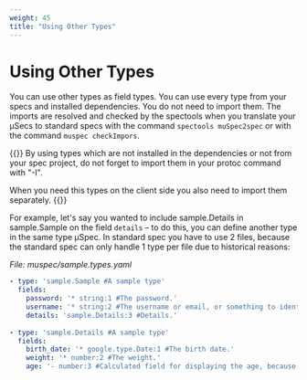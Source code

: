 ```yaml
---
weight: 45
title: "Using Other Types"
---
```

# Using Other Types
You can use other types as field types. You can use every type from your specs and installed
dependencies. You do not need to import them. The imports are resolved and checked by the spectools when you translate your µSecs to standard specs with the command `spectools muSpec2spec` or with the command `muspec checkImpors`.

{{<hint warning>}}
By using types which are not installed in the dependencies or not from your spec project, do not forget to import them in your protoc command with "-I". 

When you need this types on the client side you also need to import them separately. 
{{</hint>}}


For example, let's say you wanted to include sample.Details in sample.Sample on the field `details`
 – to do this, you can define another type in the same type µSpec. In standard spec you have to use 2 files, 
because the standard spec can only handle 1 type per file due to historical reasons:

*File: muspec/sample.types.yaml*
```yaml
- type: 'sample.Sample #A sample type'
  fields:
    password: '* string:1 #The password.'
    username: '* string:2 #The username or email, or something to identify.'
    details: 'sample.Details:3 #Details.'
  
- type: 'sample.Details #A sample type'
  fields:
    birth_date: '* google.type.Date:1 #The birth date.'
    weight: '* number:2 #The weight.'    
    age: '- number:3 #Calculated field for displaying the age, because the calculations are very hard.'
 

```



